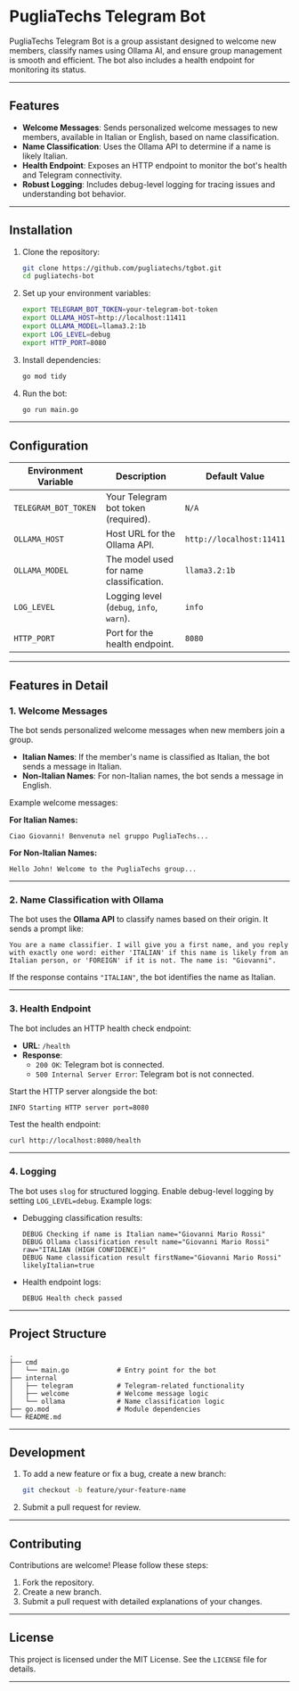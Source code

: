# PugliaTechs Telegram Bot

PugliaTechs Telegram Bot is a group assistant designed to welcome new members, classify names using Ollama AI, and ensure group management is smooth and efficient. The bot also includes a health endpoint for monitoring its status.

---

## Features

- **Welcome Messages**: Sends personalized welcome messages to new members, available in Italian or English, based on name classification.
- **Name Classification**: Uses the Ollama API to determine if a name is likely Italian.
- **Health Endpoint**: Exposes an HTTP endpoint to monitor the bot's health and Telegram connectivity.
- **Robust Logging**: Includes debug-level logging for tracing issues and understanding bot behavior.

---

## Installation

1. Clone the repository:

   ```bash
   git clone https://github.com/pugliatechs/tgbot.git
   cd pugliatechs-bot
   ```

2. Set up your environment variables:

   ```bash
   export TELEGRAM_BOT_TOKEN=your-telegram-bot-token
   export OLLAMA_HOST=http://localhost:11411
   export OLLAMA_MODEL=llama3.2:1b
   export LOG_LEVEL=debug
   export HTTP_PORT=8080
   ```

3. Install dependencies:

   ```bash
   go mod tidy
   ```

4. Run the bot:

   ```bash
   go run main.go
   ```

---

## Configuration

| Environment Variable   | Description                                  | Default Value            |
|------------------------|----------------------------------------------|--------------------------|
| `TELEGRAM_BOT_TOKEN`   | Your Telegram bot token (required).          | `N/A`                    |
| `OLLAMA_HOST`          | Host URL for the Ollama API.                 | `http://localhost:11411` |
| `OLLAMA_MODEL`         | The model used for name classification.      | `llama3.2:1b`            |
| `LOG_LEVEL`            | Logging level (`debug`, `info`, `warn`).     | `info`                   |
| `HTTP_PORT`            | Port for the health endpoint.                | `8080`                   |

---

## Features in Detail

### 1. Welcome Messages
The bot sends personalized welcome messages when new members join a group.

- **Italian Names**: If the member's name is classified as Italian, the bot sends a message in Italian.
- **Non-Italian Names**: For non-Italian names, the bot sends a message in English.

Example welcome messages:

**For Italian Names:**
```
Ciao Giovanni! Benvenutə nel gruppo PugliaTechs...
```

**For Non-Italian Names:**
```
Hello John! Welcome to the PugliaTechs group...
```

---

### 2. Name Classification with Ollama
The bot uses the **Ollama API** to classify names based on their origin. It sends a prompt like:

```plaintext
You are a name classifier. I will give you a first name, and you reply with exactly one word: either 'ITALIAN' if this name is likely from an Italian person, or 'FOREIGN' if it is not. The name is: "Giovanni".
```

If the response contains `"ITALIAN"`, the bot identifies the name as Italian.

---

### 3. Health Endpoint
The bot includes an HTTP health check endpoint:

- **URL**: `/health`
- **Response**:
  - `200 OK`: Telegram bot is connected.
  - `500 Internal Server Error`: Telegram bot is not connected.

Start the HTTP server alongside the bot:

```plaintext
INFO Starting HTTP server port=8080
```

Test the health endpoint:

```bash
curl http://localhost:8080/health
```

---

### 4. Logging
The bot uses `slog` for structured logging. Enable debug-level logging by setting `LOG_LEVEL=debug`. Example logs:

- Debugging classification results:
  ```plaintext
  DEBUG Checking if name is Italian name="Giovanni Mario Rossi"
  DEBUG Ollama classification result name="Giovanni Mario Rossi" raw="ITALIAN (HIGH CONFIDENCE)"
  DEBUG Name classification result firstName="Giovanni Mario Rossi" likelyItalian=true
  ```

- Health endpoint logs:
  ```plaintext
  DEBUG Health check passed
  ```

---

## Project Structure

```
.
├── cmd
│   └── main.go            # Entry point for the bot
├── internal
│   ├── telegram           # Telegram-related functionality
│   ├── welcome            # Welcome message logic
│   └── ollama             # Name classification logic
├── go.mod                 # Module dependencies
└── README.md     
```

---

## Development

1. To add a new feature or fix a bug, create a new branch:
   ```bash
   git checkout -b feature/your-feature-name
   ```

2. Submit a pull request for review.

---

## Contributing

Contributions are welcome! Please follow these steps:
1. Fork the repository.
2. Create a new branch.
3. Submit a pull request with detailed explanations of your changes.

---

## License

This project is licensed under the MIT License. See the `LICENSE` file for details.

---

